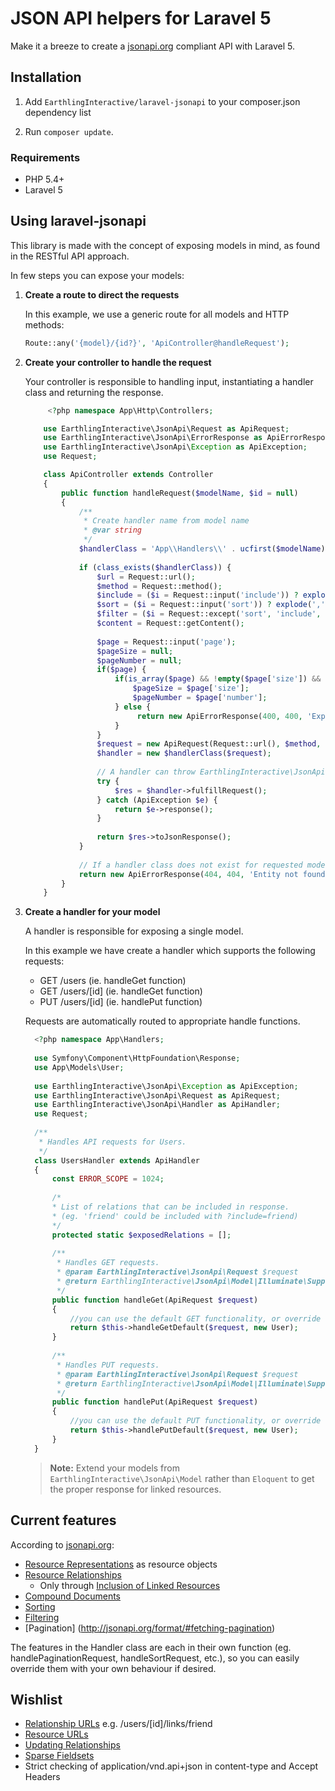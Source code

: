 JSON API helpers for Laravel 5
=====

Make it a breeze to create a [jsonapi.org](http://jsonapi.org/) compliant API with Laravel 5.

Installation
-----

1. Add `EarthlingInteractive/laravel-jsonapi` to your composer.json dependency list

3. Run `composer update`.

### Requirements

* PHP 5.4+
* Laravel 5


Using laravel-jsonapi
-----

This library is made with the concept of exposing models in mind, as found in the RESTful API approach.

In few steps you can expose your models:

1. **Create a route to direct the requests**

    In this example, we use a generic route for all models and HTTP methods:

    ```php
    Route::any('{model}/{id?}', 'ApiController@handleRequest');
    ```

2. **Create your controller to handle the request**

    Your controller is responsible to handling input, instantiating a handler class and returning the response.

    ```php
		 <?php namespace App\Http\Controllers;

        use EarthlingInteractive\JsonApi\Request as ApiRequest;
        use EarthlingInteractive\JsonApi\ErrorResponse as ApiErrorResponse;
        use EarthlingInteractive\JsonApi\Exception as ApiException;
        use Request;

        class ApiController extends Controller
        {
            public function handleRequest($modelName, $id = null)
            {
                /**
                 * Create handler name from model name
                 * @var string
                 */
                $handlerClass = 'App\\Handlers\\' . ucfirst($modelName) . 'Handler';
        
                if (class_exists($handlerClass)) {
                    $url = Request::url();
                    $method = Request::method();
                    $include = ($i = Request::input('include')) ? explode(',', $i) : $i;
                    $sort = ($i = Request::input('sort')) ? explode(',', $i) : $i;
                    $filter = ($i = Request::except('sort', 'include', 'page')) ? $i : [];
                    $content = Request::getContent();
                    
                    $page = Request::input('page');
                    $pageSize = null;
                    $pageNumber = null;
                    if($page) {
                        if(is_array($page) && !empty($page['size']) && !empty($page['number'])) {
                            $pageSize = $page['size'];
                            $pageNumber = $page['number'];
                        } else {
                             return new ApiErrorResponse(400, 400, 'Expected page[size] and page[number]');
                        }
                    }
                    $request = new ApiRequest(Request::url(), $method, $id, $content, $include, $sort, $filter, $pageNumber, $pageSize);
                    $handler = new $handlerClass($request);
        
                    // A handler can throw EarthlingInteractive\JsonApi\Exception which must be gracefully handled to give proper response
                    try {
                        $res = $handler->fulfillRequest();
                    } catch (ApiException $e) {
                        return $e->response();
                    }
                    
                    return $res->toJsonResponse();
                }
        
                // If a handler class does not exist for requested model, it is not considered to be exposed in the API
                return new ApiErrorResponse(404, 404, 'Entity not found');
            }
        }
    ```

3. **Create a handler for your model**

    A handler is responsible for exposing a single model.

    In this example we have create a handler which supports the following requests:

    * GET /users (ie. handleGet function)
    * GET /users/[id] (ie. handleGet function)
    * PUT /users/[id] (ie. handlePut function)
    
    Requests are automatically routed to appropriate handle functions.

    ```php
      <?php namespace App\Handlers;
      
      use Symfony\Component\HttpFoundation\Response;
      use App\Models\User;
      
      use EarthlingInteractive\JsonApi\Exception as ApiException;
      use EarthlingInteractive\JsonApi\Request as ApiRequest;
      use EarthlingInteractive\JsonApi\Handler as ApiHandler;
      use Request;
      
      /**
       * Handles API requests for Users.
       */
      class UsersHandler extends ApiHandler
      {
          const ERROR_SCOPE = 1024;
          
          /*
          * List of relations that can be included in response.
          * (eg. 'friend' could be included with ?include=friend)
          */
          protected static $exposedRelations = [];
          
          /**
           * Handles GET requests. 
           * @param EarthlingInteractive\JsonApi\Request $request
           * @return EarthlingInteractive\JsonApi\Model|Illuminate\Support\Collection|EarthlingInteractive\JsonApi\Response|Illuminate\Pagination\LengthAwarePaginator
           */
          public function handleGet(ApiRequest $request)
          {
              //you can use the default GET functionality, or override with your own 
              return $this->handleGetDefault($request, new User);
          }
          
          /**
           * Handles PUT requests. 
           * @param EarthlingInteractive\JsonApi\Request $request
           * @return EarthlingInteractive\JsonApi\Model|Illuminate\Support\Collection|EarthlingInteractive\JsonApi\Response
           */
          public function handlePut(ApiRequest $request)
          {
              //you can use the default PUT functionality, or override with your own
              return $this->handlePutDefault($request, new User);
          }
      }
    ```

    > **Note:** Extend your models from `EarthlingInteractive\JsonApi\Model` rather than `Eloquent` to get the proper response for linked resources.

Current features
-----

According to [jsonapi.org](http://jsonapi.org):

* [Resource Representations](http://jsonapi.org/format/#document-structure-resource-representations) as resource objects
* [Resource Relationships](http://jsonapi.org/format/#document-structure-resource-relationships)
   * Only through [Inclusion of Linked Resources](http://jsonapi.org/format/#fetching-includes)
* [Compound Documents](http://jsonapi.org/format/#document-structure-compound-documents)
* [Sorting](http://jsonapi.org/format/#fetching-sorting)
* [Filtering](http://jsonapi.org/format/#fetching-filtering)
* [Pagination] (http://jsonapi.org/format/#fetching-pagination)

The features in the Handler class are each in their own function (eg. handlePaginationRequest, handleSortRequest, etc.), so you can easily override them with your own behaviour if desired. 
	

Wishlist
-----

* [Relationship URLs](http://jsonapi.org/format/#document-structure-resource-relationships)  e.g. /users/[id]/links/friend
* [Resource URLs](http://jsonapi.org/format/#document-structure-resource-urls)
* [Updating Relationships](http://jsonapi.org/format/#crud-updating-relationships)
* [Sparse Fieldsets](http://jsonapi.org/format/#fetching-sparse-fieldsets)
* Strict checking of application/vnd.api+json in content-type and Accept Headers
